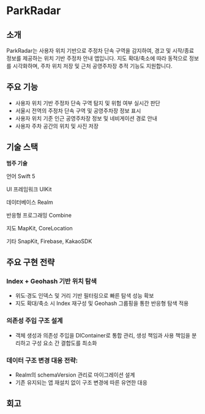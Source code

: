 # ParkRadar

## 소개
ParkRadar는 사용자 위치 기반으로 주정차 단속 구역을 감지하여, 경고 및 시작/종료 정보를 제공하는 위치 기반 주정차 안내 앱입니다. 지도 확대/축소에 따라 동적으로 정보를 시각화하며, 주차 위치 저장 및 근처 공영주차장 추적 기능도 지원합니다.


## 주요 기능
- 사용자 위치 기반 주정차 단속 구역 탐지 및 위험 여부 실시간 판단
- 서울시 전역의 주정차 단속 구역 및 공영주차장 정보 표시
- 사용자 위치 기준 인근 공영주차장 정보 및 네비게이션 경로 안내
- 사용자 주차 공간의 위치 및 사진 저장


## 기술 스택

**범주          기술**

언어            Swift 5

UI 프레임워크     UIKit

데이터베이스      Realm

반응형 프로그래밍  Combine

지도            MapKit, CoreLocation

기타            SnapKit, Firebase, KakaoSDK

## 주요 구현 전략

### Index + Geohash 기반 위치 탐색
- 위도·경도 인덱스 및 거리 기반 필터링으로 빠른 탐색 성능 확보
- 지도 확대/축소 시 Index 재구성 및 Geohash 그룹핑을 통한 반응형 탐색 적용

### 의존성 주입 구조 설계
- 객체 생성과 의존성 주입을 DIContainer로 통합 관리, 생성 책임과 사용 책임을 분리하고 구성 요소 간 결합도를 최소화 

### 데이터 구조 변경 대응 전략:
- Realm의 schemaVersion 관리로 마이그레이션 설계
- 기존 유지되는 앱 재설치 없이 구조 변경에 따른 유연한 대응


## 회고
